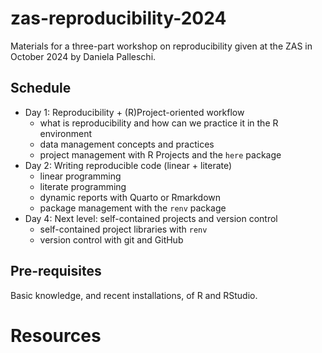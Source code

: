 # zas-reproducibility-2024

Materials for a three-part workshop on reproducibility given at the ZAS in October 2024 by Daniela Palleschi.

## Schedule

- Day 1: Reproducibility + (R)Project-oriented workflow
    + what is reproducibility and how can we practice it in the R environment
    + data management concepts and practices
    + project management with R Projects and the `here` package
- Day 2: Writing reproducible code (linear + literate)
    + linear programming
    + literate programming
    + dynamic reports with Quarto or Rmarkdown
    + package management with the `renv` package
- Day 4: Next level: self-contained projects and version control
    + self-contained project libraries with `renv`
    + version control with git and GitHub

## Pre-requisites

Basic knowledge, and recent installations, of R and RStudio.

# Resources




